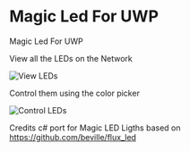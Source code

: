 # Magic Led For UWP
Magic Led For UWP

View all the LEDs on the Network

![View LEDs](https://raw.githubusercontent.com/vivek306/Magic-Led-For-UWP/master/Images/1.png)

Control them using the color picker

![Control LEDs](https://raw.githubusercontent.com/vivek306/Magic-Led-For-UWP/master/Images/2.png)

Credits
c# port for Magic LED Ligths based on https://github.com/beville/flux_led
